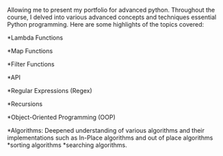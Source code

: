 Allowing me to present my portfolio for advanced python. 
Throughout the course, I delved into various advanced concepts and techniques essential Python programming.
Here are some highlights of the topics covered:

*Lambda Functions

*Map Functions

*Filter Functions

*API

*Regular Expressions (Regex)

*Recursions

*Object-Oriented Programming (OOP)

*Algorithms: Deepened understanding of various algorithms and their implementations such as 
In-Place algorithms and out of place algorithms
*sorting algorithms
*searching algorithms.
